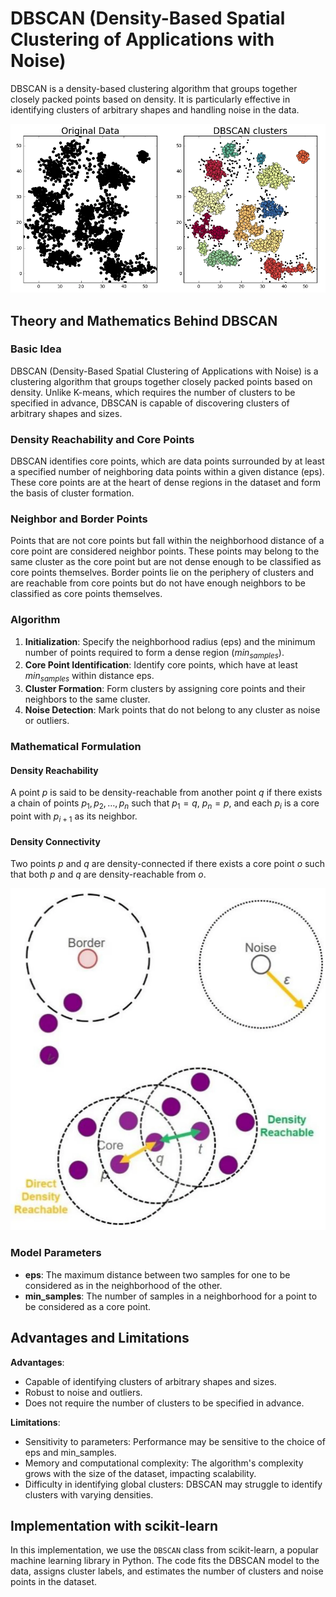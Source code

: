 # DBSCAN (Density-Based Spatial Clustering of Applications with Noise)

DBSCAN is a density-based clustering algorithm that groups together closely packed points based on density. It is particularly effective in identifying clusters of arbitrary shapes and handling noise in the data.

![image](https://github.com/kjarjoura/INDE577/blob/main/Images/bdscan.png)

## Theory and Mathematics Behind DBSCAN

### Basic Idea

DBSCAN (Density-Based Spatial Clustering of Applications with Noise) is a clustering algorithm that groups together closely packed points based on density. Unlike K-means, which requires the number of clusters to be specified in advance, DBSCAN is capable of discovering clusters of arbitrary shapes and sizes.

### Density Reachability and Core Points

DBSCAN identifies core points, which are data points surrounded by at least a specified number of neighboring data points within a given distance (eps). These core points are at the heart of dense regions in the dataset and form the basis of cluster formation.

### Neighbor and Border Points

Points that are not core points but fall within the neighborhood distance of a core point are considered neighbor points. These points may belong to the same cluster as the core point but are not dense enough to be classified as core points themselves. Border points lie on the periphery of clusters and are reachable from core points but do not have enough neighbors to be classified as core points themselves.

### Algorithm

1. **Initialization**: Specify the neighborhood radius (eps) and the minimum number of points required to form a dense region ($min_{samples}$).
2. **Core Point Identification**: Identify core points, which have at least $min_{samples}$ within distance eps.
3. **Cluster Formation**: Form clusters by assigning core points and their neighbors to the same cluster.
4. **Noise Detection**: Mark points that do not belong to any cluster as noise or outliers.

### Mathematical Formulation

#### Density Reachability

A point $p$ is said to be density-reachable from another point $q$ if there exists a chain of points $p_1, p_2, \ldots, p_n$ such that $p_1 = q$, $p_n = p$, and each $p_i$ is a core point with $p_{i+1}$ as its neighbor.

#### Density Connectivity

Two points $p$ and $q$ are density-connected if there exists a core point $o$ such that both $p$ and $q$ are density-reachable from $o$.

![image](https://github.com/kjarjoura/INDE577/blob/main/Images/dbscanalg.png)

### Model Parameters

- **eps**: The maximum distance between two samples for one to be considered as in the neighborhood of the other.
- **min_samples**: The number of samples in a neighborhood for a point to be considered as a core point.

## Advantages and Limitations
**Advantages**:
  - Capable of identifying clusters of arbitrary shapes and sizes.
  - Robust to noise and outliers.
  - Does not require the number of clusters to be specified in advance.
  
**Limitations**:
  - Sensitivity to parameters: Performance may be sensitive to the choice of eps and min_samples.
  - Memory and computational complexity: The algorithm's complexity grows with the size of the dataset, impacting scalability.
  - Difficulty in identifying global clusters: DBSCAN may struggle to identify clusters with varying densities.

## Implementation with scikit-learn

In this implementation, we use the `DBSCAN` class from scikit-learn, a popular machine learning library in Python. The code fits the DBSCAN model to the data, assigns cluster labels, and estimates the number of clusters and noise points in the dataset.
